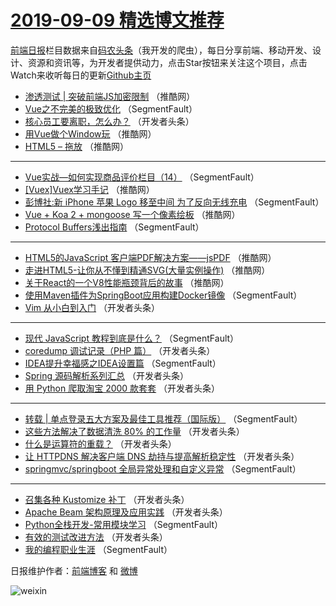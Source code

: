 # [2019-09-09 精选博文推荐](https://toutiao.qdkfweb.cn/date/2019/09/09)

[前端日报](https://qdkfweb.cn/c/news)栏目数据来自[码农头条](https://toutiao.qdkfweb.cn/)（我开发的爬虫），每日分享前端、移动开发、设计、资源和资讯等，为开发者提供动力，点击Star按钮来关注这个项目，点击Watch来收听每日的更新[Github主页](https://github.com/kujian/frontendDaily)
* [渗透测试 | 突破前端JS加密限制](https://toutiao.qdkfweb.cn/124334.html) （推酷网）
* [Vue之不完美的极致优化](https://toutiao.qdkfweb.cn/124275.html) （SegmentFault）
* [核心员工要离职，怎么办？](https://toutiao.qdkfweb.cn/124292.html) （开发者头条）
* [用Vue做个Window玩](https://toutiao.qdkfweb.cn/124333.html) （推酷网）
* [HTML5 – 拖放](https://toutiao.qdkfweb.cn/124335.html) （推酷网）

***
* [Vue实战—如何实现商品评价栏目（14）](https://toutiao.qdkfweb.cn/124274.html) （SegmentFault）
* [[Vuex]Vuex学习手记](https://toutiao.qdkfweb.cn/124336.html) （推酷网）
* [彭博社:新 iPhone 苹果 Logo 移至中间 为了反向无线充电](https://toutiao.qdkfweb.cn/124286.html) （SegmentFault）
* [Vue + Koa 2 + mongoose 写一个像素绘板](https://toutiao.qdkfweb.cn/124337.html) （推酷网）
* [Protocol Buffers浅出指南](https://toutiao.qdkfweb.cn/124287.html) （SegmentFault）

***
* [HTML5的JavaScript 客户端PDF解决方案——jsPDF](https://toutiao.qdkfweb.cn/124338.html) （推酷网）
* [走进HTML5-让你从不懂到精通SVG(大量实例操作)](https://toutiao.qdkfweb.cn/124330.html) （推酷网）
* [关于React的一个V8性能瓶颈背后的故事](https://toutiao.qdkfweb.cn/124332.html) （推酷网）
* [使用Maven插件为SpringBoot应用构建Docker镜像](https://toutiao.qdkfweb.cn/124283.html) （SegmentFault）
* [Vim 从小白到入门](https://toutiao.qdkfweb.cn/124294.html) （开发者头条）

***
* [现代 JavaScript 教程到底是什么？](https://toutiao.qdkfweb.cn/124273.html) （SegmentFault）
* [coredump 调试记录（PHP 篇）](https://toutiao.qdkfweb.cn/124306.html) （开发者头条）
* [IDEA提升幸福感之IDEA设置篇](https://toutiao.qdkfweb.cn/124284.html) （SegmentFault）
* [Spring 源码解析系列汇总](https://toutiao.qdkfweb.cn/124295.html) （开发者头条）
* [用 Python 爬取淘宝 2000 款套套](https://toutiao.qdkfweb.cn/124308.html) （开发者头条）

***
* [转载 | 单点登录五大方案及最佳工具推荐（国际版）](https://toutiao.qdkfweb.cn/124285.html) （SegmentFault）
* [这些方法解决了数据清洗 80% 的工作量](https://toutiao.qdkfweb.cn/124296.html) （开发者头条）
* [什么是运算符的重载？](https://toutiao.qdkfweb.cn/124309.html) （开发者头条）
* [让 HTTPDNS 解决客户端 DNS 劫持与提高解析稳定性](https://toutiao.qdkfweb.cn/124297.html) （开发者头条）
* [springmvc/springboot 全局异常处理和自定义异常](https://toutiao.qdkfweb.cn/124276.html) （SegmentFault）

***
* [召集各种 Kustomize 补丁](https://toutiao.qdkfweb.cn/124312.html) （开发者头条）
* [Apache Beam 架构原理及应用实践](https://toutiao.qdkfweb.cn/124298.html) （开发者头条）
* [Python全栈开发-常用模块学习](https://toutiao.qdkfweb.cn/124277.html) （SegmentFault）
* [有效的测试改进方法](https://toutiao.qdkfweb.cn/124313.html) （开发者头条）
* [我的编程职业生涯](https://toutiao.qdkfweb.cn/124288.html) （SegmentFault）

日报维护作者：[前端博客](https://qdkfweb.cn/) 和 [微博](https://qdkfweb.cn/go/weibo)

![weixin](https://user-images.githubusercontent.com/3055447/38468989-651132ac-3b80-11e8-8e6b-15122322a9d7.png)